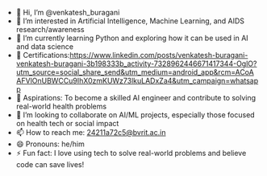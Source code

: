 - 👋 Hi, I’m @venkatesh_buragani  
- 👀 I’m interested in Artificial Intelligence, Machine Learning, and AIDS research/awareness  
- 🌱 I’m currently learning Python and exploring how it can be used in AI and data science  
- 📜 Certifications:https://www.linkedin.com/posts/venkatesh-buragani-venkatesh-buragani-3b198333b_activity-7328962446671417344-OglO?utm_source=social_share_send&utm_medium=android_app&rcm=ACoAAFVlOnUBWCCu9IhX0zmKUWz73lkuLADxZa4&utm_campaign=whatsapp   
- 🌟 Aspirations: To become a skilled AI engineer and contribute to solving real-world health problems  
- 💞️ I’m looking to collaborate on AI/ML projects, especially those focused on health tech or social impact  
- 📫 How to reach me: 24211a72c5@bvrit.ac.in  
- 😄 Pronouns: he/him  
- ⚡ Fun fact: I love using tech to solve real-world problems and believe code can save lives!

<!---
buragani/buragani is a ✨ special ✨ repository because its `README.md` (this file) appears on your GitHub profile.
You can click the Preview link to take a look at your changes.
--->
